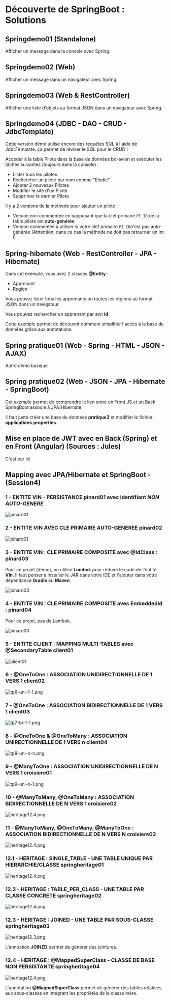 # Découverte de SpringBoot : Solutions

## Springdemo01 (Standalone)

Afficher un message dans la console avec Spring.

## Springdemo02 (Web)

Afficher un message dans un navigateur avec Spring.

## Springdemo03 (Web & RestController)

Afficher une liste d'objets au format JSON dans un navigateur avec Spring.

## Springdemo04 (JDBC - DAO - CRUD - JdbcTemplate)

Cette version démo utilise encore des requêtes SQL à l'aide de JdbcTemplate. ça permet de réviser le SQL pour le CRUD !

Accéder à la table Pilote dans la base de données bd-avion et exécuter les tâches suivantes (toujours dans la console) :

- Lister tous les pilotes
- Rechercher un pilote par nom comme "Elodie"
- Ajouter 2 nouveaux Pilotes
- Modifier le site d'un Pilote
- Supprimer le dernier Pilote

Il y a 2 versions de la méthode pour ajouter un pilote :

- Version non commentée en supposant que la clef primaire `PI_ID` de la table pilote est **auto-générée**
- Version commentée à utiliser si votre clef primaire `PI_ID`n'est pas auto-générée (Atttention, dans ce cas la méthode ne doit pas retourner un int !)  

## Spring-hibernate (Web - RestController - JPA - Hibernate)

Dans cet exemple, vous avez 2 classes **@Entity** : 

- Apprenant
- Region

Vous pouvez lister tous les apprenants ou toutes les régions au format JSON dans un navigateur.

Vous pouvez rechercher un apprenant par son **id**

Cette exemple permet de découvrir comment simplifier l'accès à la base de données grâce aux annotations.

## Spring pratique01 (Web - Spring - HTML - JSON - AJAX)

Autre démo basique

## Spring pratique02 (Web - JSON - JPA - Hibernate - SpringBoot)

Cet exemple permet de comprendre le lien entre un Front JS et un Back SpringBoot associé à JPA/Hibernate.

Il faut juste créer une base de données **pratique3** et modifier le fichier **applications.properties**.

## Mise en place de JWT avec en Back (Spring) et en Front (Angular) (Sources : Jules)

[C'est par ici](maven-workshop-cinema-master/README.md)

## Mapping avec JPA/Hibernate et SpringBoot - (Session4)

### 1 - ENTITE VIN - PERSISTANCE **pinard01** avec  identifiant *NON AUTO-GENERE*

![pinard01](images/pinard01.png)

### 2 - ENTITE VIN AVEC **CLE PRIMAIRE AUTO-GENEREE** **pinard02**

![pinard01](images/pinard01.png)

### 3 - ENTITE VIN : CLE PRIMAIRE COMPOSITE avec **@IdClass** : **pinard03**

Pour ce projet (démo), on utilise **Lombok** pour réduire le code de l'entité **Vin**. Il faut penser à installer le JAR dans votre IDE et l'ajouter dans votre dépendance **Gradle** ou **Maven**.

![pinard03](images/tp3-clef-composite-1.png)

### 4 - ENTITE VIN : CLE PRIMAIRE COMPOSITE avec **EmbeddedId** : **pinard04**

Pour ce projet, pas de Lombok.

![pinard03](images/tp3-clef-composite-1.png)

### 5 - ENTITE CLIENT : MAPPING MULTI-TABLES avec **@SecondaryTable** **client01**

![client01](images/client01.png)

### 6 - **@OneToOne** : ASSOCIATION UNIDIRECTIONNELLE DE 1 VERS 1 **client02**

![tp6-uni-1-1.png](images/tp6-uni-1-1.png)

### 7 - **@OneToOne** : ASSOCIATION BIDIRECTIONNELLE DE 1 VERS 1 **client03**

![tp7-bi-1-1.png](images/tp7-bi-1-1.png)

### 8 - **@OneToOne** & **@OneToMany** : ASSOCIATION UNIRECTIONNELLE DE 1 VERS n **client04**

![tp8-uni-n-n.png](images/tp8-uni-1-n.png)

### 9 - **@ManyToOne** : ASSOCIATION UNIDIRECTIONNELLE DE N VERS 1 **croisiere01**

![tp9-uni-n-1.png](images/tp9-uni-n-1.png)

### 10 - **@ManyToMany**, **@OneToMany** : ASSOCIATION BIDIRECTIONNELLE DE N VERS 1 **croisiere02**

![heritage12.4.png](images/tp10-bi-n-1.png)

### 11 - **@ManyToMany**, **@OneToMany**, **@ManyToOne** : ASSOCIATION BIDIRECTIONNELLE DE N VERS N **croisiere03**

![heritage12.4.png](images/tp11-bi-n-n.png)

### 12.1 - HERITAGE : **SINGLE_TABLE** - UNE TABLE UNIQUE PAR HIERARCHIE/CLASSE **springheritage01**

![heritage12.4.png](images/heritage12.1.png)

### 12.2 - HERITAGE : **TABLE_PER_CLASS** - UNE TABLE PAR CLASSE CONCRETE **springheritage02**

![heritage12.4.png](images/heritage12.2.png)

### 12.3 - HERITAGE : **JOINED** - UNE TABLE PAR SOUS-CLASSE **springheritage03**

![heritage12.3.png](images/heritage12.3.png)

L'annoation **JOINED** permet de générer des jointures.

### 12.4 – HERITAGE : **@MappedSuperClass** - CLASSE DE BASE NON PERSISTANTE **springheritage04**

![heritage12.4.png](images/heritage12.4.png)

L'annotation **@MappedSuperClass** permet de générer des tables relatives aux sous-classes en intégrant les propriétés de la classe mère.